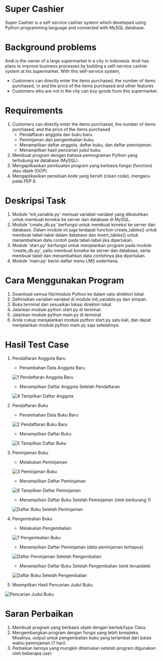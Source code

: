 # Super Cashier
Super Cashier is a self-service cashier system which developed using Python programming language and connected with MySQL database.

# Background problems
Andi is the owner of a large supermarket in a city in Indonesia. Andi has plans to improve business processes by building a self-service 
cashier system at his supermarket. With this self-service system, 
- Customers can directly enter the items purchased, the number of items purchased, \n 
  and the price of the items purchased and other features
- Customers who are not in the city can buy goods from this supermarket.

# Requirements
1. Customers can directly enter the items purchased, the number of items purchased, and the price of the items purchased
    - Pendaftaran anggota dan buku baru.
    - Peminjaman dan pengembalian buku.
    - Menampilkan daftar anggota, daftar buku, dan daftar peminjaman.
    - Menampilkan hasil pencarian judul buku.
2. Membuat program dengan bahasa pemrograman Python yang terhubung ke database (MySQL).
3. Mengaplikasikan pembuatan program yang berbasis fungsi (function) atau objek (OOP).
4. Mengaplikasikan penulisan kode yang bersih (clean code), mengacu pada PEP 8.

# Deskripsi Task
1. Module 'init_variable.py' memuat variabel-variabel yang dibutuhkan untuk membuat koneksi ke server dan database di MySQL.
2. Module 'create_db.py' berfungsi untuk membuat koneksi ke server dan database. Dalam module ini juga terdapat function create_tables() untuk membuat tabel-tabel dalam database dan insert_tables() untuk menambahkan data contoh pada tabel-tabel jika diperlukan.
3. Module 'start.py' berfungsi untuk menjalankan program pada module 'create_db.py', yaitu membuat koneksi ke server dan database, serta membuat tabel dan menambahkan data contohnya jika diperlukan.
4. Module 'main.py' berisi daftar menu LMS sederhana.

# Cara Menggunakan Program
1. Download semua file/module Python ke dalam satu direktori lokal.
2. Definisikan variabel-variabel di module init_variable.py dan simpan.
3. Buka terminal dan sesuaikan lokasi direktori lokal.
4. Jalankan module python start.py di terminal.
5. Jalankan module python main.py di terminal.
6. Anda cukup menjalankan module python start.py satu kali, dan dapat menjalankan module python main.py saja setelahnya.

# Hasil Test Case
1. Pendaftaran Anggota Baru

    - Penambahan Data Anggota Baru

    ![1 Pendaftaran Anggota Baru](https://user-images.githubusercontent.com/109220639/180597034-aa853286-f291-4ca3-9633-ca7678568647.jpg)

    - Menampilkan Daftar Anggota Setelah Pendaftaran

    ![4 Tampilkan Daftar Anggota](https://user-images.githubusercontent.com/109220639/180597039-0df64db9-625c-44b8-8da7-661a3f932c59.jpg)

2. Pendaftaran Buku

    - Penambahan Data Buku Baru
    
    ![2 Pendaftaran Buku Baru](https://user-images.githubusercontent.com/109220639/180597228-5fc20b1d-7ebf-4e59-87bd-0c4b66c94434.jpeg)
    
    - Menampilkan Daftar Buku 
    
    ![5 Tampilkan Daftar Buku](https://user-images.githubusercontent.com/109220639/180597232-f9d7f8bb-e7b8-46d4-b91c-fad65f0f1854.jpeg)
    
3. Peminjaman Buku

    - Melakukan Peminjaman
    
    ![3 Peminjaman Buku](https://user-images.githubusercontent.com/109220639/180597274-acfcaa86-c65c-4117-b098-6297c6168ee4.jpeg)

    - Menampilkan Daftar Peminjaman
    
    ![6 Tampilkan Daftar Peminjaman](https://user-images.githubusercontent.com/109220639/180597280-6e9efba5-21bf-478a-a628-1074b42eb456.jpeg)

    - Menampilkan Daftar Buku Setelah Peminjaman (stok berkurang 1)
    
    ![Daftar Buku Setelah Peminjaman](https://user-images.githubusercontent.com/109220639/180597288-40e27e4d-d0f4-444e-87fc-2ce4ffff80c9.jpeg)

4. Pengembalian Buku

    - Melakukan Pengembalian 
    
    ![7 Pengembalian Buku](https://user-images.githubusercontent.com/109220639/180597304-0e910549-f768-4b80-a928-9fde3301a662.jpeg)

    - Menampilkan Daftar Peminjaman (data peminjaman terhapus)
    
    ![Daftar Peminjaman Setelah Pengembalian](https://user-images.githubusercontent.com/109220639/180597312-4c24b1e7-5e36-475e-9c15-4d5a992eed73.jpeg)

    - Menampilkan Daftar Buku Setelah Pengembalian (stok terupdate)
    
    ![Daftar Buku Setelah Pengembalian](https://user-images.githubusercontent.com/109220639/180597320-f2c31016-1e1f-4f3c-b352-81b746a481c9.jpeg)

5. Meampilkan Hasil Pencarian Judul Buku

![Pencarian Judul Buku](https://user-images.githubusercontent.com/109220639/180597323-2f7313e6-e67f-4772-9f4c-2a18248625b6.jpeg)

# Saran Perbaikan
1. Membuat program yang berbasis objek dengan bentuk/type Class.
2. Mengembangkan program dengan fungsi yang lebih kompleks. Misalnya, output untuk pengembalian buku yang terlambat dari batas waktu peminjaman (7 hari).
3. Perbaikan lainnya yang mungkin ditemukan setelah program digunakan oleh beberapa user.

